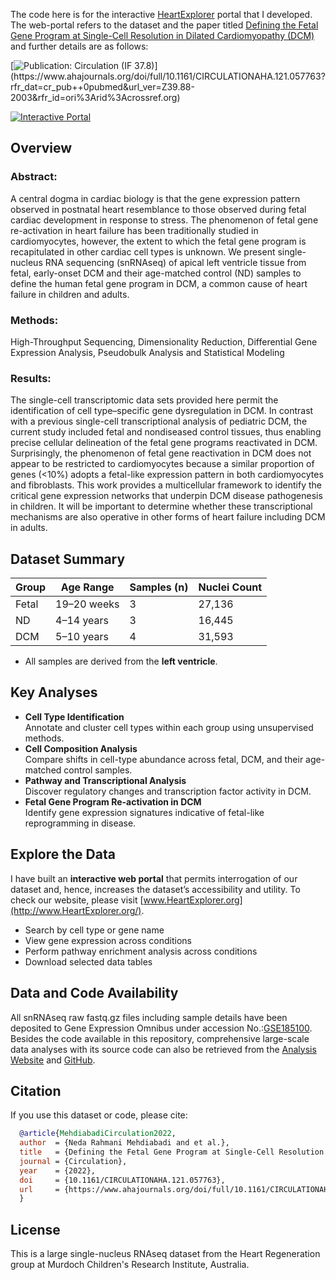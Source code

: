 The code here is for the interactive [HeartExplorer](https://www.HeartExplorer.org) portal that I developed. The web-portal refers to the dataset and the paper titled [Defining the Fetal Gene Program at Single-Cell Resolution in Dilated Cardiomyopathy (DCM)](https://www.ahajournals.org/doi/full/10.1161/CIRCULATIONAHA.121.057763?rfr_dat=cr_pub++0pubmed&url_ver=Z39.88-2003&rfr_id=ori%3Arid%3Acrossref.org) and further details are as follows:

[![Publication: Circulation (IF 37.8)](https://img.shields.io/badge/Published%20in-Circulation%20(IF%2037.8)-red)](https://www.ahajournals.org/doi/full/10.1161/CIRCULATIONAHA.121.057763?rfr_dat=cr_pub++0pubmed&url_ver=Z39.88-2003&rfr_id=ori%3Arid%3Acrossref.org) 

[![Interactive Portal](https://img.shields.io/badge/Explore%20Data-HeartExplorer.org-brightgreen)](https://www.HeartExplorer.org)  

## Overview
### Abstract: 
A central dogma in cardiac biology is that the gene expression pattern observed in postnatal heart resemblance to those observed during fetal cardiac development in response to stress. The phenomenon of fetal gene re-activation in heart failure has been traditionally studied in cardiomyocytes, however, the extent to which the fetal gene program is recapitulated in other cardiac cell types is unknown. We present single-nucleus RNA sequencing (snRNAseq) of apical left ventricle tissue from fetal, early-onset DCM and their age-matched control (ND) samples to define the human fetal gene program in DCM, a common cause of heart failure in children and adults.
### Methods: 
High-Throughput Sequencing, Dimensionality Reduction, Differential Gene Expression Analysis, Pseudobulk Analysis and  Statistical Modeling
### Results: 
The single-cell transcriptomic data sets provided here permit the identification of cell type–specific gene dysregulation in DCM. In contrast with a previous single-cell transcriptional analysis of pediatric DCM, the current study included fetal and nondiseased control tissues, thus enabling precise cellular delineation of the fetal gene programs reactivated in DCM. Surprisingly, the phenomenon of fetal gene reactivation in DCM does not appear to be restricted to cardiomyocytes because a similar proportion of genes (<10%) adopts a fetal-like expression pattern in both cardiomyocytes and fibroblasts. This work provides a multicellular framework to identify the critical gene expression networks that underpin DCM disease pathogenesis in children. It will be important to determine whether these transcriptional mechanisms are also operative in other forms of heart failure including DCM in adults.


## Dataset Summary
| Group         | Age Range       | Samples (n) | Nuclei Count |
|---------------|------------------|-------------|---------------|
| Fetal         | 19–20 weeks      | 3           | 27,136        |
| ND            | 4–14 years       | 3           | 16,445        |
| DCM           | 5–10 years     | 4           | 31,593        |

- All samples are derived from the **left ventricle**.
 
## Key Analyses
-  **Cell Type Identification**  
  Annotate and cluster cell types within each group using unsupervised methods.
-  **Cell Composition Analysis**  
  Compare shifts in cell-type abundance across fetal, DCM, and their age-matched control samples.
-  **Pathway and Transcriptional Analysis**  
  Discover regulatory changes and transcription factor activity in DCM.
-  **Fetal Gene Program Re-activation in DCM**  
  Identify gene expression signatures indicative of fetal-like reprogramming in disease.

## Explore the Data
I have built an **interactive web portal** that permits interrogation of our dataset and, hence, increases the dataset’s accessibility and utility. To check our website, please visit [www.HeartExplorer.org](http://www.HeartExplorer.org/).
- Search by cell type or gene name
- View gene expression across conditions
- Perform pathway enrichment analysis across conditions
- Download selected data tables

## Data and Code Availability 
All snRNAseq raw fastq.gz files including sample details have been deposited to Gene Expression Omnibus under accession No.:[GSE185100](https://www.ncbi.nlm.nih.gov/geo/query/acc.cgi?acc=GSE185100).
Besides the code available in this repository, comprehensive large-scale data analyses with its source code can also be retrieved from the [Analysis Website](https://32cc058f.isolation.zscaler.com/profile/42d28bab-620c-4970-b94c-e4fffa2be61d/zia-session/?tenant=9d2e8daef914&region=syd&controls_id=163da02d-da34-4baa-81c5-72b4d0007eec&user=07cb1d74b21d50b5d046821517d392529b10733c9bf29a2aba80e330f8f49c63&original_url=https%3A%2F%2Fneda-mehdiabadi.github.io%2FFetal-Gene-Program-snRNAseq%2F&key=sh-1&hmac=9a9975e8a201623ab1877126345e9d133e487167b4c98c18bbb0f2d8f135086e) and [GitHub](https://github.com/neda-mehdiabadi/Fetal-Gene-Program-snRNAseq).

## Citation
If you use this dataset or code, please cite:

```bibtex
  @article{MehdiabadiCirculation2022,
  author  = {Neda Rahmani Mehdiabadi and et al.},
  title   = {Defining the Fetal Gene Program at Single-Cell Resolution in Dilated Cardiomyopathy},
  journal = {Circulation},
  year    = {2022},
  doi     = {10.1161/CIRCULATIONAHA.121.057763},
  url     = {https://www.ahajournals.org/doi/full/10.1161/CIRCULATIONAHA.121.057763}
  }
```
## License
This is a large single-nucleus RNAseq dataset from the Heart Regeneration group at Murdoch Children's Research Institute, Australia.
